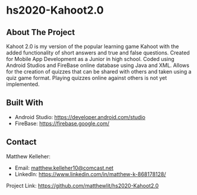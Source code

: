 # hs2020-Kahoot2.0

## About The Project

Kahoot 2.0 is my version of the popular learning game Kahoot with the added functionality of short answers and true and false questions. Created for Mobile App Development as a Junior in high school. Coded using Android Studios and FireBase online database using Java and XML. Allows for the creation of quizzes that can be shared with others and taken using a quiz game format. Playing quizzes online against others is not yet implemented. 

## Built With

* Android Studio: https://developer.android.com/studio
* FireBase: https://firebase.google.com/

## Contact

Matthew Kelleher:
* Email: matthew.kelleher10@comcast.net
* LinkedIn: https://www.linkedin.com/in/matthew-k-868178128/

Project Link: https://github.com/matthewlit/hs2020-Kahoot2.0
